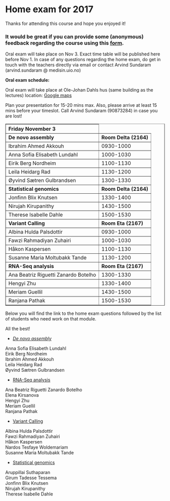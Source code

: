 # Home exam for 2017

Thanks for attending this course and hope you enjoyed it!

### It would be great if you can provide some (anonymous) feedback regarding the course using this [form](https://skjema.uio.no/88320).

Oral exam will take place on Nov 3. Exact time table will be published here before Nov 1.
In case of any questions regarding the home exam, do get in touch with the teachers directly via email or contact Arvind Sundaram (arvind.sundaram @ medisin.uio.no)



**Oral exam schedule:**

Oral exam will take place at Ole-Johan Dahls hus (same building as the lectures) location: <a href='https://goo.gl/maps/b1qoR'>Google maps</a>

Plan your presentation for 15-20 mins max. 
Also, please arrive at least 15 mins before your timeslot. Call Arvind Sundaram (90873284) in case you are lost!

<table border="1">
<thead>
<tr class="header">
<th align="left">Friday November 3</th>
</tr>
</thead>
<tbody>
<tr class="odd">
<td align="left"><strong>De novo assembly</strong></td>
<td align="left"><strong>Room Delta (2164)</strong></td>
</tr>
<tr class="even">
<td align="left">Ibrahim Ahmed Akkouh</td>
<td align="left">0930-1000</td>
</tr>
<tr class="even">
<td align="left">Anna Sofia Elisabeth Lundahl</td>
<td align="left">1000-1030</td>
</tr>
<tr class="even">
<td align="left">Eirik Berg Nordheim</td>
<td align="left">1100-1130</td>
</tr>
<tr class="even">
<td align="left">Leila Heidarg Rad</td>
<td align="left">1130-1200</td>
</tr>
<tr class="even">
<td align="left">Øyvind Sætren Gulbrandsen</td>
<td align="left">1300-1330</td>
</tr>

<tr class="odd">
<td align="left"><strong>Statistical genomics</strong></td>
<td align="left"><strong>Room Delta (2164)</strong></td>
</tr>
<tr class="even">
<td align="left">Jonfinn Blix Knutsen</td>
<td align="left">1330-1400</td>
</tr>
<tr class="even">
<td align="left">Nirujah Kirupanithy</td>
<td align="left">1430-1500</td>
</tr>
<tr class="even">
<td align="left">Therese Isabelle Dahle</td>
<td align="left">1500-1530</td>
</tr>


<tr class="odd">
<td align="left"><strong>Variant Calling</strong></td>
<td align="left"><strong>Room Eta (2167)</strong></td>
</tr>
<tr class="even">
<td align="left">Albina Hulda Palsdottir</td>
<td align="left">0930-1000</td>
</tr>
<tr class="even">
<td align="left">Fawzi Rahmadiyan Zuhairi</td>
<td align="left">1000-1030</td>
</tr>
<tr class="even">
<td align="left">Håkon Kaspersen</td>
<td align="left">1100-1130</td>
</tr>
<tr class="even">
<td align="left">Susanne Maria Moltubakk Tande</td>
<td align="left">1130-1200</td>
</tr>

<tr class="odd">
<td align="left"><strong>RNA-Seq analysis</strong></td>
<td align="left"><strong>Room Eta (2167)</strong></td>
</tr>
<tr class="even">
<td align="left">Ana Beatriz Riguetti Zanardo Botelho</td>
<td align="left">1300-1330</td>
</tr>
<tr class="even">
<td align="left">Hengyi Zhu</td>
<td align="left">1330-1400</td>
</tr>
<tr class="even">
<td align="left">Meriam Guellil</td>
<td align="left">1430-1500</td>
</tr>
<tr class="even">
<td align="left">Ranjana Pathak</td>
<td align="left">1500-1530</td>
</tr>

 </tbody>
</table>
<p><p>
  
Below you will find the link to the home exam questions followed by the list of students who need work on that module.

All the best!

* [*De novo assembly*](https://github.com/lexnederbragt/INF-BIOx121/raw/2017/misc/Denovo_home_exam_2017.pdf)

Anna Sofia Elisabeth Lundahl<br>
Eirik Berg Nordheim<br>
Ibrahim Ahmed Akkouh<br>
Leila Heidarg Rad<br>
Øyvind Sætren Gulbrandsen<br>

* [RNA-Seq analysis](https://github.com/lexnederbragt/INF-BIOx121/raw/2017/misc/RNAseq_home_exam_2017.pdf)  

Ana Beatriz Riguetti Zanardo Botelho<br>
Elena Kirsanova<br>
Hengyi Zhu<br>
Meriam Guellil<br>
Ranjana Pathak<br>

* [Variant Calling](https://github.com/lexnederbragt/INF-BIOx121/raw/2017/misc/VC_home_exam_2017.pdf)  

Albina Hulda Palsdottir<br>
Fawzi Rahmadiyan Zuhairi<br>
Håkon Kaspersen<br>
Nardos Tesfaye Woldemariam<br>
Susanne Maria Moltubakk Tande<br>

* [Statistical genomics](https://github.com/lexnederbragt/INF-BIOx121/raw/2017/misc/StatisticalGenomics_home_exam_2017.pdf)  

Aruppillai Suthaparan<br>
Girum Tadesse Tessema<br>
Jonfinn Blix Knutsen<br>
Nirujah Kirupanithy<br>
Therese Isabelle Dahle<br>
